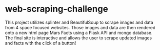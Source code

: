 # web-scraping-challenge

This project utilizes splinter and BeautifulSoup to scrape images and data from 4 space focused websites. Those images and data are then rendered onto a new html page Mars Facts using a Flask API and mongo database. The final site is interactive and allows the user to scrape updated images and facts with the click of a button!

